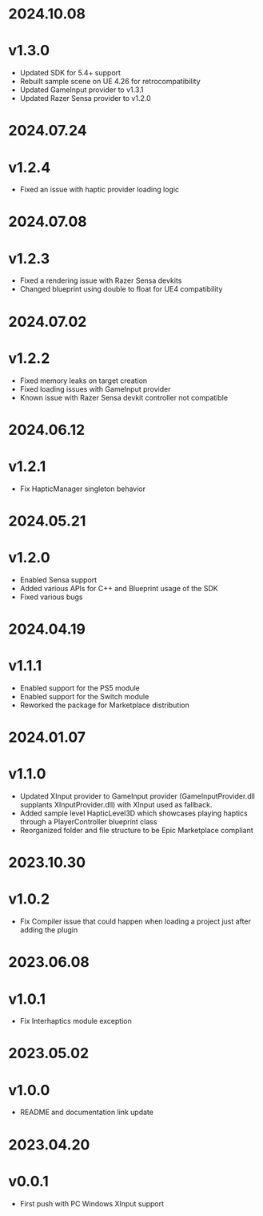 # 2024.10.08
# v1.3.0

+ Updated SDK for 5.4+ support
+ Rebuilt sample scene on UE 4.26 for retrocompatibility
+ Updated GameInput provider to v1.3.1
+ Updated Razer Sensa provider to v1.2.0

# 2024.07.24
# v1.2.4

+ Fixed an issue with haptic provider loading logic 

# 2024.07.08
# v1.2.3

+ Fixed a rendering issue with Razer Sensa devkits
+ Changed blueprint using double to float for UE4 compatibility

# 2024.07.02
# v1.2.2

+ Fixed memory leaks on target creation
+ Fixed loading issues with GameInput provider
+ Known issue with Razer Sensa devkit controller not compatible

# 2024.06.12
# v1.2.1

+ Fix HapticManager singleton behavior

# 2024.05.21
# v1.2.0

+ Enabled Sensa support
+ Added various APIs for C++ and Blueprint usage of the SDK
+ Fixed various bugs 

# 2024.04.19
# v1.1.1

+ Enabled support for the PS5 module
+ Enabled support for the Switch module
+ Reworked the package for Marketplace distribution

# 2024.01.07
# v1.1.0

+ Updated XInput provider to GameInput provider (GameInputProvider.dll supplants XInputProvider.dll) with XInput used as fallback. 
+ Added sample level HapticLevel3D which showcases playing haptics through a PlayerController blueprint class
+ Reorganized folder and file structure to be Epic Marketplace compliant

# 2023.10.30
# v1.0.2

+ Fix Compiler issue that could happen when loading a project just after adding the plugin

# 2023.06.08
# v1.0.1

+ Fix Interhaptics module exception

# 2023.05.02
# v1.0.0

+ README and documentation link update

# 2023.04.20
# v0.0.1

+ First push with PC Windows XInput support